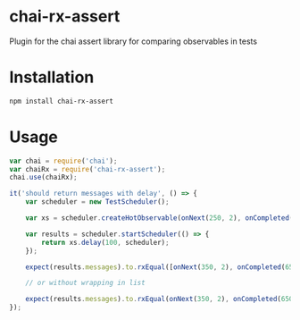 # chai-rx-assert
Plugin for the chai assert library for comparing observables in tests

# Installation
```bash
npm install chai-rx-assert
```

# Usage
```javascript
var chai = require('chai');
var chaiRx = require('chai-rx-assert');
chai.use(chaiRx);

it('should return messages with delay', () => {
    var scheduler = new TestScheduler();

    var xs = scheduler.createHotObservable(onNext(250, 2), onCompleted(550));

    var results = scheduler.startScheduler(() => {
        return xs.delay(100, scheduler);
    });

    expect(results.messages).to.rxEqual([onNext(350, 2), onCompleted(650)]) // assert ok

    // or without wrapping in list

    expect(results.messages).to.rxEqual(onNext(350, 2), onCompleted(650)) // assert ok
});
```
